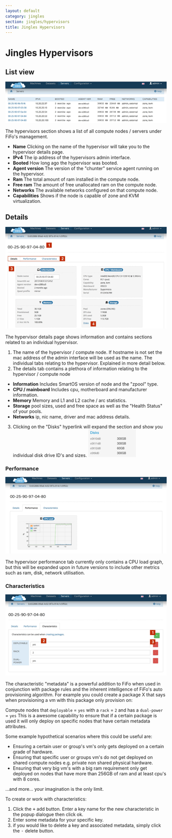 ```yaml
---
layout: default
category: jingles
section: jingles/hypervisors
title: Jingles Hypervisors
---
```

# Jingles Hypervisors

## List view<a id="list"></a>

![](/assets/img/jingles/hypervisors01.jpg)

The hypervisors section shows a list of all compute nodes / servers under FiFo's management.

- **Name** Clicking on the name of the hypervisor will take you to the hypervisor details page.
- **IPv4** The ip address of the hypervisors admin interface.
- **Booted** How long ago the hypervisor was booted.
- **Agent version** The version of the "chunter" service agent running on the hypervisor.
- **Ram** The total amount of ram installed in the compute node.
- **Free ram** The amount of free unallocated ram on the compute node.
- **Networks** The available networks configured on that compute node.
- **Capabilities** Shows if the node is capable of zone and KVM virtualization.

## Details<a id="details"></a>
![](/assets/img/jingles/hypervisors02.jpg)

The hypervisor details page shows information and contains sections related to an individual hypervisor.

1. The name of the hypervisor / compute node. If hostname is not set the mac address of the admin interface will be used as the name.
The individual tabs relating to the hypervisor. Explained in more detail below.
2. The details tab contains a plethora of information relating to the hypervisor / compute node
  - **Information** Includes SmartOS version of node and the "zpool" type.
  - **CPU / mainboard** Includes cpu, motherboard and manufacturer information.
  - **Memory** Memory and L1 and L2 cache / arc statistics.
  - **Storage** pool sizes, used and free space as well as the "Health Status" of your pools.
  - **Networks** ip, nic name, driver and mac address details.
3. Clicking on the "Disks" hyperlink will expand the section and show you individual disk drive ID's and sizes.
    ![](/assets/img/jingles/hypervisors-disks.png)

### Performance
![](/assets/img/jingles/hypervisors03.jpg)

The hypervisor performance tab currently only contains a CPU load graph, but this will be expanded upon in future versions to include other metrics such as ram, disk, network utilisation.

### Characteristics
![](/assets/img/jingles/hypervisors04.jpg)

The characteristic "metadata" is a powerful addition to FiFo when used in conjunction with package rules and the inherent intelligence of FiFo's auto provisioning algorithm. For example you could create a package X that says when provisioning a vm with this package only provision on:

Compute nodes that `deployable` = `yes` with a `rack` = `2` and has a `dual-power` = `yes`
This is a awesome capability to ensure that if a certain package is used it will only deploy on specific nodes that have certain metadata attributes.

Some example hypothetical scenarios where this could be useful are:

 - Ensuring a certain user or group's vm's only gets deployed on a certain grade of hardware.
 - Ensuring that specific user or groups vm's do not get deployed on shared compute nodes e.g. private non shared physical hardware.
 - Ensuring that very big vm's with a big ram requirement only get deployed on nodes that have more than 256GB of ram and at least cpu's with 8 cores.

...and more... your imagination is the only limit.

To create or work with characteristics:

1. Click the <kbd>+</kbd> add button. Enter a key name for the new characteristic in the popup dialogue then click ok.
2. Enter some metadata for your specific key.
3. if you would like to delete a key and associated metadata, simply click the <kbd>-</kbd> delete button.
